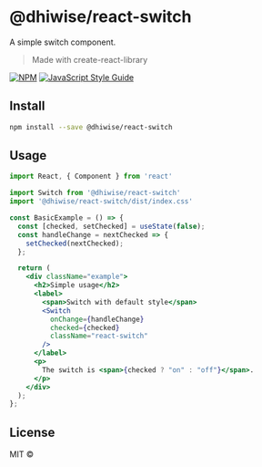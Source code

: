 # @dhiwise/react-switch
A simple switch component.

> Made with create-react-library


[![NPM](https://img.shields.io/npm/v/@dhiwise/react-switch.svg)](https://www.npmjs.com/package/@dhiwise/react-switch) [![JavaScript Style Guide](https://img.shields.io/badge/code_style-standard-brightgreen.svg)](https://standardjs.com)

## Install

```bash
npm install --save @dhiwise/react-switch
```

## Usage

```jsx
import React, { Component } from 'react'

import Switch from '@dhiwise/react-switch'
import '@dhiwise/react-switch/dist/index.css'

const BasicExample = () => {
  const [checked, setChecked] = useState(false);
  const handleChange = nextChecked => {
    setChecked(nextChecked);
  };

  return (
    <div className="example">
      <h2>Simple usage</h2>
      <label>
        <span>Switch with default style</span>
        <Switch
          onChange={handleChange}
          checked={checked}
          className="react-switch"
        />
      </label>
      <p>
        The switch is <span>{checked ? "on" : "off"}</span>.
      </p>
    </div>
  );
};
```

## License

MIT © [](https://github.com/)
